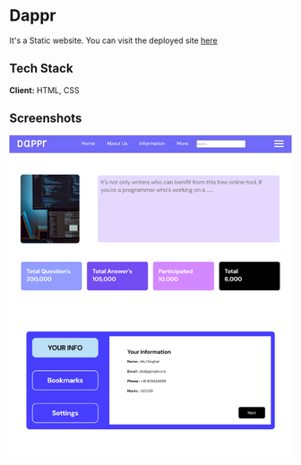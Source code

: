 
# Dappr

It's a Static website.
You can visit the deployed site [here](https://sauravsatpute.github.io/MicroProject2---Dappr/)

## Tech Stack

**Client:** HTML, CSS



## Screenshots

![App Screenshot](Dappr.png)

